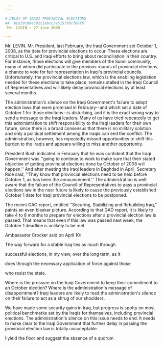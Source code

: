 ```yaml
---
---

# DELAY OF IRAQI PROVINCIAL ELECTIONS
## `0bb38c89ec91c1abcc3e5197b9cfb8f6`
`Mr. LEVIN — 27 June 2008`

---
```



Mr. LEVIN. Mr. President, last February, the Iraqi Government set 
October 1, 2008, as the date for provincial elections to occur. These 
elections are critical to U.S. and Iraqi efforts to bring about 
reconciliation in their country. For instance, those elections will 
give members of the Sunni community, many of whom did participate in 
the previous rounds of provincial elections, a chance to vote for fair 
representation in Iraqi's provincial councils. Unfortunately, the 
provincial elections law, which is the enabling legislation needed for 
these elections to take place, remains stalled in the Iraqi Council of 
Representatives and will likely delay provincial elections by at least 
several months.

The administration's silence on the Iraqi Government's failure to 
adopt election laws that were promised in February--and which set a 
date of October 1 for those elections--is disturbing, and it is the 
exact wrong way to send a message to the Iraqi leaders. Many of us have 
tried repeatedly to get this administration to shift responsibility to 
the Iraqi leaders for their own future, since there is a broad 
consensus that there is no military solution and only a political 
settlement among the Iraqis can end the conflict. The administration, 
however, has repeatedly missed opportunities to shift this burden to 
the Iraqis and appears willing to miss another opportunity.

President Bush indicated in February that he was confident that the 
Iraqi Government was ''going to continue to work to make sure that 
their stated objective of getting provincial elections done by October 
of 2008 will happen.'' And after meeting the Iraqi leaders in Baghdad 
in April, Secretary Rice said, ''They know that provincial elections 
need to be held before October 1, as has been the announcement.'' The 
administration is well aware that the failure of the Council of 
Representatives to pass a provincial elections law in the near future 
is likely to cause the previously established October 1 date for Iraqi 
provincial elections to be postponed.

The recent GAO report, entitled ''Securing, Stabilizing and 
Rebuilding Iraq,'' paints an even bleaker picture. According to that 
GAO report, it is likely to take 4 to 8 months to prepare for elections 
after a provincial election law is passed. That means that even if this 
law was passed next week, the October 1 deadline is unlikely to be met.

Ambassador Crocker said on April 10:




 The way forward for a stable Iraq lies as much through 


 successful elections, in my view, over the long term, as it 


 does through the necessary application of force against those 


 who resist the state.


Where is the pressure on the Iraqi Government to keep their 
commitment to an October election? Where is the administration's 
message of disappointment? Iraqi leaders are likely to read the 
administration's silence on their failure to act as a shrug of our 
shoulders.

We have made some security gains in Iraq, but progress is spotty on 
most political benchmarks set by the Iraqis for themselves, including 
provincial elections. The administration's silence on this issue needs 
to end. It needs to make clear to the Iraqi Government that further 
delay in passing the provincial election law is totally unacceptable.

I yield the floor and suggest the absence of a quorum.